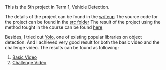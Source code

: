 This is the 5th project in Term 1, Vehicle Detection.

The details of the project can be found in the [writeup](writeup.pdf)
The source code for the project can be found in the [src folder](./src) 
The result of the project using the method tought in the course can be found [here](https://www.youtube.com/watch?v=ADCGWk6uhfo)

Besides, I tried out [Yolo](https://pjreddie.com/darknet/yolo/), one of existing popular libraries on object detection. And I
achieved very good result for both the basic video and the challenge video. The results can be found as following:
1. [Basic Video](https://www.youtube.com/watch?v=3wMurIcJBC0)
2. [Challenge Video](https://www.youtube.com/watch?v=1Nym6F_zaJA)
